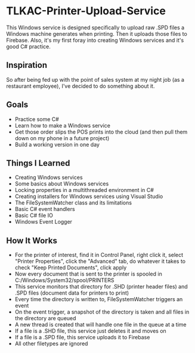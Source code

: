 # TLKAC-Printer-Upload-Service
This Windows service is designed specifically to upload raw .SPD files a Windows machine generates when printing. Then it uploads those files to Firebase. Also, it's my first foray into creating Windows services and it's good C# practice.

## Inspiration
So after being fed up with the point of sales system at my night job (as a restaurant employee), I've decided to do something about it.

## Goals
- Practice some C#
- Learn how to make a Windows service
- Get those order slips the POS prints into the cloud (and then pull them down on my phone in a future project)
- Build a working version in one day

## Things I Learned
- Creating Windows services
- Some basics about Windows services
- Locking properties in a multithreaded environment in C#
- Creating installers for Windows services using Visual Studio
- The FileSystemWatcher class and its limitations
- Basic C# event handlers
- Basic C# file IO
- Windows Event Logger

## How It Works
- For the printer of interest, find it in Control Panel, right click it, select "Printer Properties", click the "Advanced" tab, do whatever it takes to check "Keep Printed Documents", click apply
- Now every document that is sent to the printer is spooled in C:/Windows/System32/spool/PRINTERS
- This service monitors that directory for .SHD (printer header files) and .SPD files (document data for printers to print)
- Every time the directory is written to, FileSystemWatcher triggers an event
- On the event trigger, a snapshot of the directory is taken and all files in the directory are queued
- A new thread is created that will handle one file in the queue at a time
- If a file is a .SHD file, this service just deletes it and moves on
- If a file is a .SPD file, this service uploads it to Firebase
- All other filetypes are ignored
